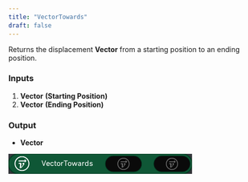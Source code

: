 ```yaml
---
title: "VectorTowards"
draft: false
---
```

Returns the displacement **Vector** from a starting position to an ending position.
### Inputs
1. **Vector**
    **(Starting Position)**
2. **Vector**
    **(Ending Position)**
### Output
-   **Vector**

![VectorTowards](https://raw.githubusercontent.com/battlefield-portal-community/Image-CDN/main/portal_blocks/VectorTowards.png)